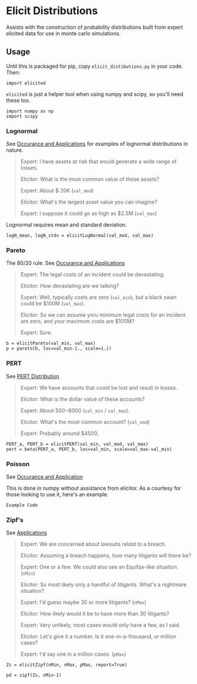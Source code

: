 # Elicit Distributions

Assists with the construction of probability distributions built from expert elicited data for use in monte carlo simulations.

## Usage

Until this is packaged for pip, copy `elicit_distibutions.py` in your code. Then:

```
import elicited
```

`elicited` is just a helper tool when using numpy and scipy, so you'll need these too. 

```
import numpy as np
import scipy
```



### Lognormal

See [Occurance and Applications](https://en.wikipedia.org/wiki/Log-normal_distribution#Occurrence_and_applications) for examples of lognormal distributions in nature. 

> Expert: I have assets at risk that would generate a wide range of losses.
> 
> Elicitor: What is the most common value of these assets?
>
> Expert: About $ 20K (`val_mod`)
> 
> Elicitor: What's the largest asset value you can imagine?
> 
> Expert: I suppose it could go as high as $2.5M (`val_max`)

Lognormal requires mean and standard deviation.

```
logN_mean, logN_stdv = elicitLogNormal(val_mod, val_max)
```


### Pareto

The 80/20 rule. See [Occurance and Applications](https://en.wikipedia.org/wiki/Pareto_distribution#Occurrence_and_applications)

> Expert: The legal costs of an incident could be devastating.
> 
> Elicitor: How devastating are we talking?
> 
> Expert: Well, typically costs are zero (`val_min`), but a black swan could be $100M (`val_max`). 
> 
> Elicitor: So we can assume yoru minimum legal costs for an incident are zero, and your maximum costs are $100M?
> 
> Expert: Sure.

```
b = elicitPareto(val_min, val_max)
p = pareto(b, loc=val_min-1., scale=1.))
```

### PERT

See [PERT Distribution](https://en.wikipedia.org/wiki/PERT_distribution)

> Expert: We have accounts that could be lost and result in losses.
>
> Elicitor: What is the dollar value of these accounts?
>
> Expert: About $500-$6000 (`val_min` / `val_max`).
>
> Elicitor: What's the most common account? (`val_mod`)
>
> Expert: Probably around $4500.

```
PERT_a, PERT_b = elicitPERT(val_min, val_mod, val_max)
pert = beta(PERT_a, PERT_b, loc=val_min, scale=val_max-val_min)
```


### Poisson

See [Occurance and Application](https://en.wikipedia.org/wiki/Poisson_distribution#Occurrence_and_applications)

This is done in numpy without assistance from elicitor. As a courtesy for those looking to use it, here's an example. 

`Example Code`


### Zipf's

See [Applications](https://en.wikipedia.org/wiki/Zipf%27s_law#Applications)

> Expert: We are concerned about lawsuits relatd to a breach.
>
> Elicitor: Assuming a breach happens, how many litigants will there be?
>
> Expert: One or a few. We could also see an Equifax-like situation. (`nMin`)
>
> Elicitor: So most likely only a handful of litigants. What's a nightmare situation?
>
> Expert: I'd guess maybe 30 or more litigants? (`nMax`)
>
> Elicitor: How likely would it be to have more than 30 litigants?
>
> Expert: Very unlikely, most cases would only have a few, as I said.
>
> Elicitor: Let's give it a number. Is it one-in-a-thousand, or million cases?
>
> Expert: I'd say one in a million cases. (`pMax`)

```
Zs = elicitZipf(nMin, nMax, pMax, report=True)

pd = zipf(Zs, nMin-1)
```


